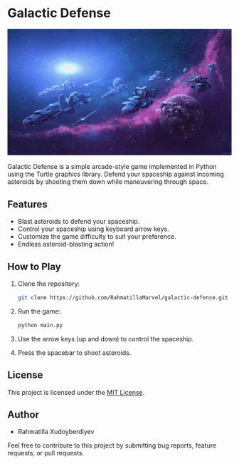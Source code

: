 # Galactic Defense

![Gameplay](./imgs/background.gif)

Galactic Defense is a simple arcade-style game implemented in Python using the Turtle graphics library. Defend your spaceship against incoming asteroids by shooting them down while maneuvering through space.

## Features
- Blast asteroids to defend your spaceship.
- Control your spaceship using keyboard arrow keys.
- Customize the game difficulty to suit your preference.
- Endless asteroid-blasting action!

## How to Play
1. Clone the repository:
   ```bash
   git clone https://github.com/RahmatillaMarvel/galactic-defense.git
   ```

2. Run the game:
   ```bash
   python main.py
   ```

3. Use the arrow keys (up and down) to control the spaceship.
4. Press the spacebar to shoot asteroids.

## License
This project is licensed under the [MIT License](LICENSE).

## Author
- Rahmatilla Xudoyberdiyev

Feel free to contribute to this project by submitting bug reports, feature requests, or pull requests.
